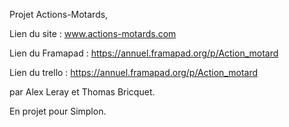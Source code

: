 Projet Actions-Motards, 

Lien du site : www.actions-motards.com

Lien du Framapad : https://annuel.framapad.org/p/Action_motard

Lien du trello : https://annuel.framapad.org/p/Action_motard


par Alex Leray et Thomas Bricquet.

En projet pour Simplon.
